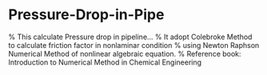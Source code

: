 # Pressure-Drop-in-Pipe
% This calculate Pressure drop in pipeline...
% It adopt Colebroke Method to calculate friction factor in nonlaminar condition 
% using Newton Raphson Numerical Method of nonlinear algebraic equation.
% Reference book: Introduction to Numerical Method in Chemical Engineering

